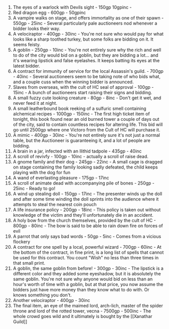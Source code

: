 1. The eyes of a warlock with Devils sight - 150gp 10gpinc - 
2. Red dragon egg - 600gp - 50gpinc
3. A vampire walks on stage, and offers immortality as one of their spawn - 550gp - 25inc - Several particularly pale auctioneers nod whenever a bidder looks their way.
4. A velociraptor - 400gp - 30inc - You're not sure who would pay for what looks like a sharp toothed turkey, but some folks are bidding on it. It seems feisty.
5. A goblin - 250gp - 10inc - You're not entirely sure why the rich and well to do of the city would bid on a goblin, but they are bidding a lot... and it's wearing lipstick and false eyelashes. It keeps batting its eyes at the latest bidder.
6. A contract for immunity of service for the local Assassin's guild. - 700gp - 40inc - Several auctioneers seem to be taking note of who bids what, and a couple cuss when the winning bidder is announced.
7. Slaves from overseas, with the cult of HC seal of approval - 100gp - 15inc - A bunch of auctioneers start raising their signs and bidding. 
8. A small fuzzy cute looking creature - 80gp - 8inc - Don't get it wet, and never feed it at night.
9. A small leatherbound book reeking of a sulfuric smell containing alchemical recipes - 1000gp - 150inc - The first high ticket item of tonight, this book found near an old burned tower a couple of days out of the city, said to contain countless recipes for altering life. This bid will go until 2500gp where one Victoro from the Cult of HC will purchase it.
10. A mimic - 400gp - 30inc - You're not entirely sure it's not just a normal table, but the Auctioneer is guaranteeing it, and a lot of people are bidding.
11. A brain in a jar, infected with an Ilithid tadpole - 435gp - 40inc 
12. A scroll of revivfy - 100gp - 10inc - actually a scroll of raise dead. 
13. A gnome family and their dog - 245gp - 22inc - A small cage is dragged on stage containing the family looking sadly defeated, the child keeps playing with the dog for fun
14. A wand of everlasting pleasure - 175gp - 17inc
15. A scroll of animate dead with accompanying pile of bones - 250gp - 25inc - Ready to go!
16. A wind up stealing doll - 150gp - 17inc - The presenter winds up the doll and after some time winding the doll sprints into the audience where it attempts to steal the nearest coin pouch
17. A life insurance policy - 200gp - 18inc - This policy is taken out without knowledge of the victim and they'll unfortunately die in an accident. 
18. A holy bow from the church themselves, provided by the cult of HC - 800gp - 80inc - The bow is said to be able to rain down fire on forces of evil
19. A parrot that only says bad words - 50gp - 5inc - Comes from a vicious flockery
20. A contract for one spell by a local, powerful wizard - 700gp - 60inc - At the bottom of the contract, in fine print, is a long list of spells that cannot be used for this contract. You count "Wish" no less than three times in that small print.
21. A goblin, the same goblin from before! - 300gp - 30inc - The lipstick is a different color and they added some eyeshadow, but it is absolutely the same goblin. You're not sure why anyone would bid on less than an hour's worth of time with a goblin, but at that price, you now assume the bidders just have more money than they know what to do with. Or knows something you don't.
22. Another velociraptor - 400gp - 30inc
23. The final item, an eye of the maimed lord, arch-lich, master of the spider throne and lord of the rotted tower, vecna - 7500gp - 500inc - The whole crowd goes wild and it ultimately is bought by the [[Xanathar Guild]] 